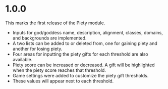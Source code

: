 # 1.0.0
This marks the first release of the Piety module.
- Inputs for god/goddess name, description, alignment, classes, domains, and backgrounds are implemented.
- A two lists can be added to or deleted from, one for gaining piety and another for losing piety.
- Four areas for inputting the piety gifts for each threshold are also available.
- Piety score can be increased or decreased. A gift will be highlighted when the piety score reaches that threshold.
- Game settings were added to customize the piety gift thresholds.
 - These values will appear next to each threshold.